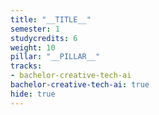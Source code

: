 ```yaml
---
title: "__TITLE__"
semester: 1
studycredits: 6
weight: 10
pillar: "__PILLAR__"
tracks:
- bachelor-creative-tech-ai
bachelor-creative-tech-ai: true
hide: true
---
```

